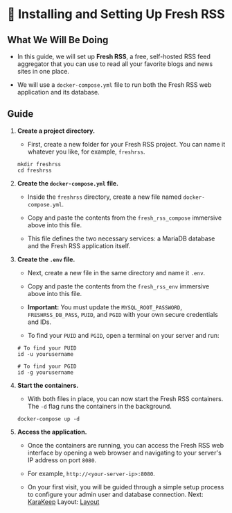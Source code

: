 # 📰 Installing and Setting Up Fresh RSS

## What We Will Be Doing

* In this guide, we will set up **Fresh RSS**, a free, self-hosted RSS feed aggregator that you can use to read all your favorite blogs and news sites in one place.

* We will use a `docker-compose.yml` file to run both the Fresh RSS web application and its database.

## Guide

1. **Create a project directory.**

   * First, create a new folder for your Fresh RSS project. You can name it whatever you like, for example, `freshrss`.

   ```
   mkdir freshrss
   cd freshrss
   ```

2. **Create the `docker-compose.yml` file.**

   * Inside the `freshrss` directory, create a new file named `docker-compose.yml`.

   * Copy and paste the contents from the `fresh_rss_compose` immersive above into this file.

   * This file defines the two necessary services: a MariaDB database and the Fresh RSS application itself.

3. **Create the `.env` file.**

   * Next, create a new file in the same directory and name it `.env`.

   * Copy and paste the contents from the `fresh_rss_env` immersive above into this file.

   * **Important:** You must update the `MYSQL_ROOT_PASSWORD`, `FRESHRSS_DB_PASS`, `PUID`, and `PGID` with your own secure credentials and IDs.

   * To find your `PUID` and `PGID`, open a terminal on your server and run:

   ```
   # To find your PUID
   id -u yourusername

   # To find your PGID
   id -g yourusername
   ```

4. **Start the containers.**

   * With both files in place, you can now start the Fresh RSS containers. The `-d` flag runs the containers in the background.

   ```
   docker-compose up -d
   ```

5. **Access the application.**

   * Once the containers are running, you can access the Fresh RSS web interface by opening a web browser and navigating to your server's IP address on port `8080`.

   * For example, `http://<your-server-ip>:8080`.

   * On your first visit, you will be guided through a simple setup process to configure your admin user and database connection.
Next: [KaraKeep](../Karakeep)
Layout: [Layout](../Layout)

